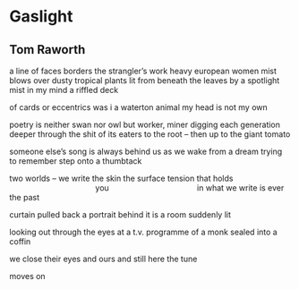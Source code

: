 # Gaslight
## Tom Raworth
a line of faces borders the strangler’s work
heavy european women
mist blows over dusty tropical plants
lit from beneath the leaves by a spotlight
mist in my mind a riffled deck

of cards or eccentrics
was i
a waterton animal my head
is not my own

poetry is neither swan nor owl
but worker, miner
digging each generation deeper
through the shit of its eaters
to the root – then up to the giant tomato

someone else’s song is always behind us
as we wake from a dream trying to remember
step onto a thumbtack

two worlds – we write the skin
the surface tension that holds
                                       you
                                       in
what we write is ever the past

curtain pulled back
a portrait behind it
is a room suddenly lit

looking out through the eyes
at a t.v. programme
of a monk sealed into a coffin

we close their eyes and ours
and still here the tune

moves on



﻿